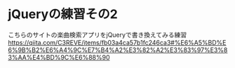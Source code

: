 # jQueryの練習その2

こちらのサイトの楽曲検索アプリをjQueryで書き換えてみる練習
https://qiita.com/C3REVE/items/fb03a4ca57b1fc246ca3#%E6%A5%BD%E6%9B%B2%E6%A4%9C%E7%B4%A2%E3%82%A2%E3%83%97%E3%83%AA%E4%BD%9C%E6%88%90
